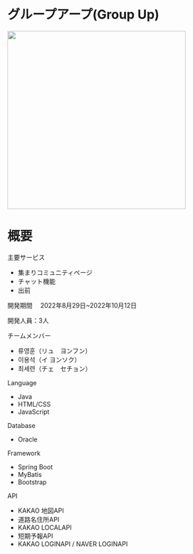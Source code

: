 # グループアープ(Group Up)

<img src="https://user-images.githubusercontent.com/112363365/193709969-c59f33ae-a029-4380-ac3d-7569e7d192dc.png" width="400px" height="400px">

# 概要

主要サービス
 * 集まりコミュニティページ
 * チャット機能
 * 出前

開発期間　
2022年8月29日~2022年10月12日

開発人員：3人

チームメンバー
 * 류영훈（リュ　ヨンフン）
 * 이용석（イ ヨンソク）
 * 최세련（チェ　セチョン）
  

Language
* Java
* HTML/CSS
* JavaScript

Database
* Oracle

Framework
* Spring Boot
* MyBatis
* Bootstrap

API
* KAKAO 地図API
* 道路名住所API
* KAKAO LOCALAPI
* 短期予報API
* KAKAO LOGINAPI / NAVER LOGINAPI
